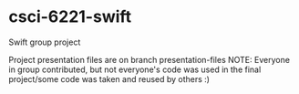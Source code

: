 # csci-6221-swift
Swift group project

Project presentation files are on branch presentation-files
NOTE: Everyone in group contributed, but not everyone's code was used in the final project/some code was taken and reused by others :)
